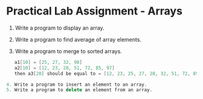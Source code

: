 # Practical Lab Assignment - Arrays

1. Write a program to display an array.

2. Write a program to find average of array elements.

3. Write a program to merge to sorted arrays.

```cpp
   a1[10] = [25, 27, 32, 98]
   a2[10] = [12, 23, 28, 51, 72, 85, 97]
   then a3[20] should be equal to = [12, 23, 25, 27, 28, 32, 51, 72, 85, 97, 98]```

4. Write a program to insert an element to an array.
5. Write a program to delete an element from an array.